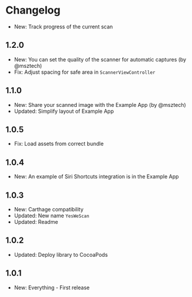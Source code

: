 # Changelog

* New: Track progress of the current scan

## 1.2.0

* New: You can set the quality of the scanner for automatic captures (by @msztech)
* Fix: Adjust spacing for safe area in `ScannerViewController`

## 1.1.0

* New: Share your scanned image with the Example App (by @msztech)
* Updated: Simplify layout of Example App

## 1.0.5

* Fix: Load assets from correct bundle

## 1.0.4

* New: An example of Siri Shortcuts integration is in the Example App

## 1.0.3

* New: Carthage compatibility
* Updated: New name `YesWeScan`
* Updated: Readme

## 1.0.2

* Updated: Deploy library to CocoaPods

## 1.0.1 

* New: Everything - First release
